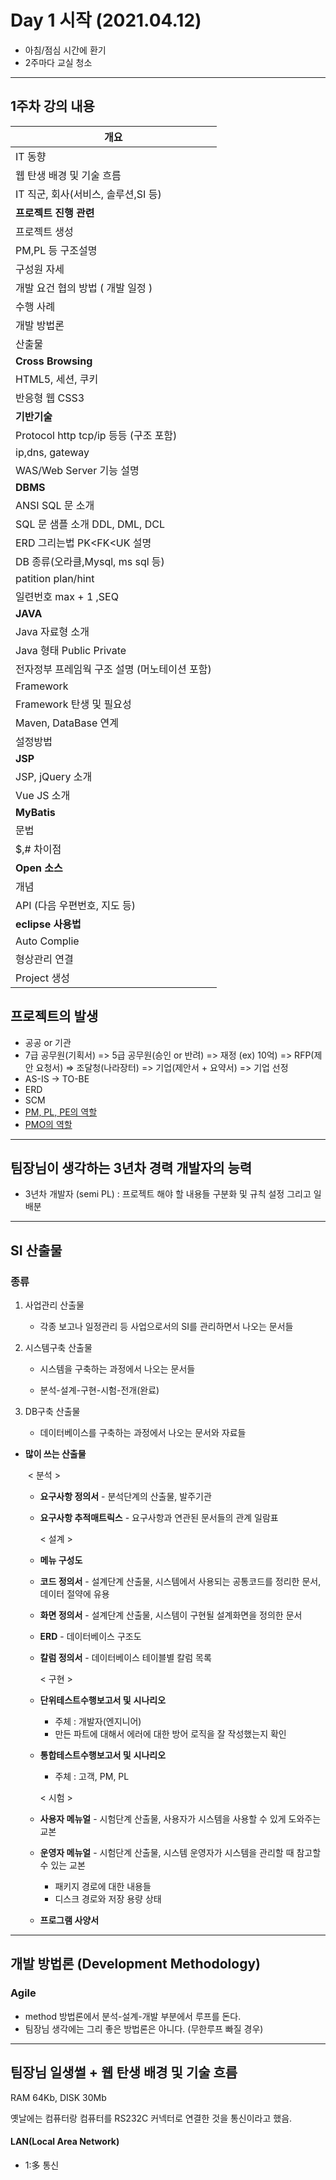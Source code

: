 # Day 1 시작 (2021.04.12)



- 아침/점심 시간에 환기
- 2주마다 교실 청소



___



## 1주차 강의 내용

| 개요                                          |
| --------------------------------------------- |
| IT 동향                                       |
| 웹 탄생 배경 및 기술 흐름                     |
| IT 직군, 회사(서비스, 솔루션,SI 등)           |
| **프로젝트 진행 관련**                        |
| 프로젝트 생성                                 |
| PM,PL 등 구조설명                             |
| 구성원 자세                                   |
| 개발 요건 협의 방법 ( 개발 일정 )             |
| 수행 사례                                     |
| 개발 방법론                                   |
| 산출물                                        |
| **Cross Browsing**                            |
| HTML5, 세션, 쿠키                             |
| 반응형 웹 CSS3                                |
| **기반기술**                                  |
| Protocol  http tcp/ip 등등 (구조 포함)        |
| ip,dns, gateway                               |
| WAS/Web Server 기능 설명                      |
| **DBMS**                                      |
| ANSI SQL 문 소개                              |
| SQL 문 샘플 소개  DDL, DML, DCL               |
| ERD 그리는법     PK<FK<UK 설명                |
| DB 종류(오라클,Mysql, ms sql 등)              |
| patition   plan/hint                          |
| 일련번호 max + 1 ,SEQ                         |
| **JAVA**                                      |
| Java 자료형 소개                              |
| Java 형태 Public Private                      |
| 전자정부 프레임웍 구조 설명 (머노테이션 포함) |
| Framework                                     |
| Framework 탄생 및 필요성                      |
| Maven, DataBase 연계                          |
| 설정방법                                      |
| **JSP**                                       |
| JSP, jQuery 소개                              |
| Vue JS 소개                                   |
| **MyBatis**                                   |
| 문법                                          |
| $,# 차이점                                    |
| **Open 소스**                                 |
| 개념                                          |
| API (다음 우편번호, 지도 등)                  |
| **eclipse 사용법**                            |
| Auto Complie                                  |
| 형상관리 연결                                 |
| Project 생성                                  |



## 프로젝트의 발생

- 공공 or 기관
- 7급 공무원(기획서) => 5급 공무원(승인 or 반려) => 재정 (ex) 10억) => RFP(제안 요청서) => 조달청(나라장터) => 기업(제안서 + 요약서) => 기업 선정
- AS-IS -> TO-BE
- ERD
- SCM
- [PM, PL, PE의 역할](https://minimax95.tistory.com/entry/%ED%94%84%EB%A1%9C%EC%A0%9D%ED%8A%B8-%EC%A7%84%ED%96%89%EC%8B%9C-%EA%B5%AC%EC%84%B1%EC%9B%90%EC%97%90-%EB%8C%80%ED%95%98%EC%97%ACPM-PL-PE)
- [PMO의 역할](https://okky.kr/article/278420)



___



## 팀장님이 생각하는 3년차 경력 개발자의 능력

- 3년차 개발자 (semi PL) : 프로젝트 해야 할 내용들 구분화 및 규칙 설정 그리고 일 배분



___



## SI 산출물

### 종류

1. 사업관리 산출물

   - 각종 보고나 일정관리 등 사업으로서의 SI를 관리하면서 나오는 문서들

2. 시스템구축 산출물

   - 시스템을 구축하는 과정에서 나오는 문서들

   - 분석-설계-구현-시험-전개(완료)

3. DB구축 산출물

   - 데이터베이스를 구축하는 과정에서 나오는 문서와 자료들



* **많이 쓰는 산출물**

  ​      < 분석 >

  * **요구사항 정의서** - 분석단계의 산출물, 발주기관

  * **요구사항 추적매트릭스** - 요구사항과 연관된 문서들의 관계 일람표

    < 설계 >

  * **메뉴 구성도**

  * **코드 정의서** - 설계단계 산출물, 시스템에서 사용되는 공통코드를 정리한 문서, 데이터 절약에 유용

  * **화면 정의서** - 설계단계 산출물, 시스템이 구현될 설계화면을 정의한 문서

  * **ERD** - 데이터베이스 구조도

  * **칼럼 정의서** - 데이터베이스 테이블별 칼럼 목록

    < 구현 >

  * **단위테스트수행보고서 및** **시나리오**

    * 주체 : 개발자(엔지니어)
    * 만든 파트에 대해서 에러에 대한 방어 로직을 잘 작성했는지 확인

  * **통합테스트수행보고서 및** **시나리오**

    * 주체 : 고객, PM, PL

    < 시험 >

  * **사용자 메뉴얼** - 시험단계 산출물, 사용자가 시스템을 사용할 수 있게 도와주는 교본

  * **운영자 메뉴얼** - 시험단계 산출물, 시스템 운영자가 시스템을 관리할 때 참고할 수 있는 교본

    * 패키지 경로에 대한 내용들
    * 디스크 경로와 저장 용량 상태

  * **프로그램 사양서**

  

___



## 개발 방법론 (Development Methodology)



### Agile

- method 방법론에서 분석-설계-개발 부분에서 루프를 돈다.
- 팀장님 생각에는 그리 좋은 방법론은 아니다. (무한루프 빠질 경우)



___



## 팀장님 일생썰 + 웹 탄생 배경 및 기술 흐름



RAM 64Kb, DISK 30Mb



옛날에는 컴퓨터랑 컴퓨터를 RS232C 커넥터로 연결한 것을 통신이라고 했음.



#### LAN(Local Area Network)

- 1:多 통신

